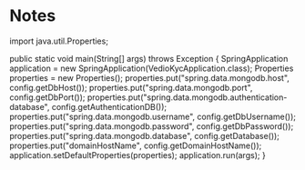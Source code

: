 # Notes

import java.util.Properties;

public static void main(String[] args) throws Exception {
    SpringApplication application = new SpringApplication(VedioKycApplication.class);
    Properties properties = new Properties();
    properties.put("spring.data.mongodb.host", config.getDbHost());
    properties.put("spring.data.mongodb.port", config.getDbPort());
    properties.put("spring.data.mongodb.authentication-database", config.getAuthenticationDB());
    properties.put("spring.data.mongodb.username", config.getDbUsername());
    properties.put("spring.data.mongodb.password", config.getDbPassword());
    properties.put("spring.data.mongodb.database", config.getDatabase());
    properties.put("domainHostName", config.getDomainHostName());
    application.setDefaultProperties(properties);
    application.run(args);
  }
